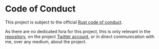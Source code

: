 # Code of Conduct

This project is subject to the official [Rust code of conduct][coc].

As there are no dedicated fora for this project, this is only relevant in the
[repository], on the project [Twitter account], or in direct communication with
me, over any medium, about the project.

[Twitter account]: https://twitter.com/bitvec_rs
[coc]: https://www.rust-lang.org/policies/code-of-conduct
[repository]: https://github.com/bitvecto-rs/ferrilab
